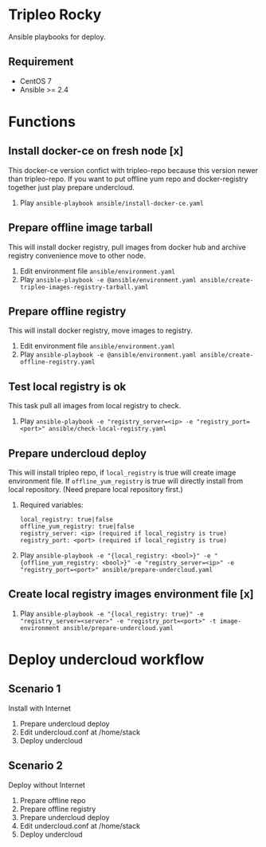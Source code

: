 # Tripleo Rocky
Ansible playbooks for deploy.

## Requirement
* CentOS 7
* Ansible >= 2.4

# Functions

## Install docker-ce on fresh node [x]
This docker-ce version confict with tripleo-repo because this version newer
than tripleo-repo. If you want to put offline yum repo and docker-registry
together just play prepare undercloud.

1. Play
`ansible-playbook ansible/install-docker-ce.yaml`

## Prepare offline image tarball
This will install docker registry, pull images from docker hub and archive
registry convenience move to other node.

1. Edit environment file `ansible/environment.yaml`
2. Play 
`ansible-playbook -e @ansible/environment.yaml ansible/create-tripleo-images-registry-tarball.yaml`

## Prepare offline registry
This will install docker registry, move images to registry.

1. Edit environment file `ansible/environment.yaml`
2. Play
`ansible-playbook -e @ansible/environment.yaml ansible/create-offline-registry.yaml`

## Test local registry is ok
This task pull all images from local registry to check.

1. Play
`ansible-playbook -e "registry_server=<ip> -e "registry_port=<port>" ansible/check-local-registry.yaml`

## Prepare undercloud deploy
This will install tripleo repo, if `local_registry` is true will create
image environment file. If `offline_yum_registry` is true will directly
install from local repository. (Need prepare local repository first.)

1. Required variables:
   ```
   local_registry: true|false
   offline_yum_registry: true|false
   registry_server: <ip> (required if local_registry is true)
   registry_port: <port> (required if local_registry is true)
   ```
   
2. Play
`ansible-playbook -e "{local_registry: <bool>}" -e "{offline_yum_registry: <bool>}" -e "registry_server=<ip>" -e "registry_port=<port>" ansible/prepare-undercloud.yaml`

## Create local registry images environment file [x]
1. Play
`ansible-playbook -e "{local_registry: true}" -e "registry_server=<server>" -e "registry_port=<port>" -t image-environment ansible/prepare-undercloud.yaml`

# Deploy undercloud workflow
## Scenario 1
Install with Internet
1. Prepare undercloud deploy
2. Edit undercloud.conf at /home/stack
3. Deploy undercloud

## Scenario 2
Deploy without Internet
1. Prepare offline repo
2. Prepare offline registry
3. Prepare undercloud deploy
4. Edit undercloud.conf at /home/stack
5. Deploy undercloud
